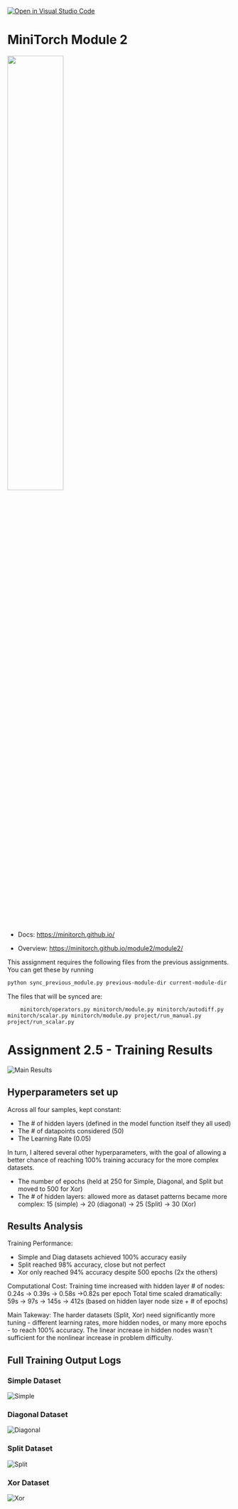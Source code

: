 [![Open in Visual Studio Code](https://classroom.github.com/assets/open-in-vscode-2e0aaae1b6195c2367325f4f02e2d04e9abb55f0b24a779b69b11b9e10269abc.svg)](https://classroom.github.com/online_ide?assignment_repo_id=21019695&assignment_repo_type=AssignmentRepo)
# MiniTorch Module 2

<img src="https://minitorch.github.io/minitorch.svg" width="50%">


* Docs: https://minitorch.github.io/

* Overview: https://minitorch.github.io/module2/module2/

This assignment requires the following files from the previous assignments. You can get these by running

```bash
python sync_previous_module.py previous-module-dir current-module-dir
```

The files that will be synced are:

        minitorch/operators.py minitorch/module.py minitorch/autodiff.py minitorch/scalar.py minitorch/module.py project/run_manual.py project/run_scalar.py


# Assignment 2.5 - Training Results


![Main Results](images/summary.png)


## Hyperparameters set up

Across all four samples, kept constant:
- The # of hidden layers (defined in the model function itself they all used)
- The # of datapoints considered (50)
- The Learning Rate (0.05)

In turn, I altered several other hyperparameters, with the goal of allowing a better chance of reaching 100% training accuracy for the more complex datasets.
- The number of epochs (held at 250 for Simple, Diagonal, and Split but moved to 500 for Xor)
- The # of hidden layers: allowed more as dataset patterns became more complex: 15 (simple) -> 20 (diagonal) -> 25 (Split) -> 30 (Xor)


## Results Analysis

Training Performance:
- Simple and Diag datasets achieved 100% accuracy easily
- Split reached 98% accuracy, close but not perfect
- Xor only reached 94% accuracy despite 500 epochs (2x the others)

Computational Cost:
Training time increased with hidden layer # of nodes: 0.24s -> 0.39s -> 0.58s ->0.82s per epoch
Total time scaled dramatically: 59s → 97s → 145s → 412s (based on hidden layer node size + # of epochs)

Main Takeway:
The harder datasets (Split, Xor)  need significantly more tuning - different learning rates, more hidden nodes, or many more epochs - to reach 100% accuracy.
The linear increase in hidden nodes wasn't sufficient for the nonlinear increase in problem difficulty.

## Full Training Output Logs

### Simple Dataset

![Simple](images/simple.png)

### Diagonal Dataset

![Diagonal](images/diag.png)

### Split Dataset

![Split](images/split.png)

### Xor Dataset

![Xor](images/xor.png)
